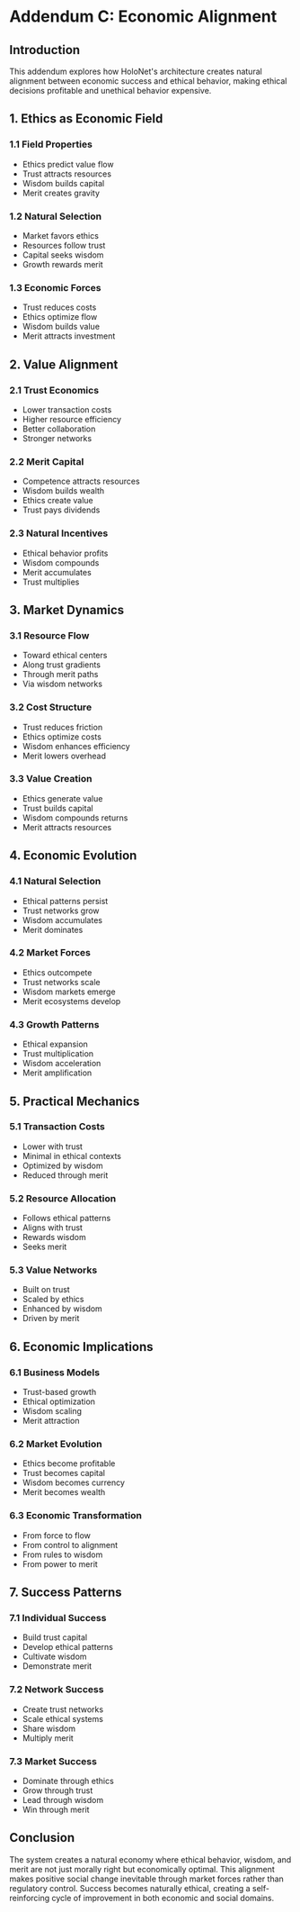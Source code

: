 # Addendum C: Economic Alignment

## Introduction
This addendum explores how HoloNet's architecture creates natural alignment between economic success and ethical behavior, making ethical decisions profitable and unethical behavior expensive.

## 1. Ethics as Economic Field

### 1.1 Field Properties
- Ethics predict value flow
- Trust attracts resources
- Wisdom builds capital
- Merit creates gravity

### 1.2 Natural Selection
- Market favors ethics
- Resources follow trust
- Capital seeks wisdom
- Growth rewards merit

### 1.3 Economic Forces
- Trust reduces costs
- Ethics optimize flow
- Wisdom builds value
- Merit attracts investment

## 2. Value Alignment

### 2.1 Trust Economics
- Lower transaction costs
- Higher resource efficiency
- Better collaboration
- Stronger networks

### 2.2 Merit Capital
- Competence attracts resources
- Wisdom builds wealth
- Ethics create value
- Trust pays dividends

### 2.3 Natural Incentives
- Ethical behavior profits
- Wisdom compounds
- Merit accumulates
- Trust multiplies

## 3. Market Dynamics

### 3.1 Resource Flow
- Toward ethical centers
- Along trust gradients
- Through merit paths
- Via wisdom networks

### 3.2 Cost Structure
- Trust reduces friction
- Ethics optimize costs
- Wisdom enhances efficiency
- Merit lowers overhead

### 3.3 Value Creation
- Ethics generate value
- Trust builds capital
- Wisdom compounds returns
- Merit attracts resources

## 4. Economic Evolution

### 4.1 Natural Selection
- Ethical patterns persist
- Trust networks grow
- Wisdom accumulates
- Merit dominates

### 4.2 Market Forces
- Ethics outcompete
- Trust networks scale
- Wisdom markets emerge
- Merit ecosystems develop

### 4.3 Growth Patterns
- Ethical expansion
- Trust multiplication
- Wisdom acceleration
- Merit amplification

## 5. Practical Mechanics

### 5.1 Transaction Costs
- Lower with trust
- Minimal in ethical contexts
- Optimized by wisdom
- Reduced through merit

### 5.2 Resource Allocation
- Follows ethical patterns
- Aligns with trust
- Rewards wisdom
- Seeks merit

### 5.3 Value Networks
- Built on trust
- Scaled by ethics
- Enhanced by wisdom
- Driven by merit

## 6. Economic Implications

### 6.1 Business Models
- Trust-based growth
- Ethical optimization
- Wisdom scaling
- Merit attraction

### 6.2 Market Evolution
- Ethics become profitable
- Trust becomes capital
- Wisdom becomes currency
- Merit becomes wealth

### 6.3 Economic Transformation
- From force to flow
- From control to alignment
- From rules to wisdom
- From power to merit

## 7. Success Patterns

### 7.1 Individual Success
- Build trust capital
- Develop ethical patterns
- Cultivate wisdom
- Demonstrate merit

### 7.2 Network Success
- Create trust networks
- Scale ethical systems
- Share wisdom
- Multiply merit

### 7.3 Market Success
- Dominate through ethics
- Grow through trust
- Lead through wisdom
- Win through merit

## Conclusion
The system creates a natural economy where ethical behavior, wisdom, and merit are not just morally right but economically optimal. This alignment makes positive social change inevitable through market forces rather than regulatory control. Success becomes naturally ethical, creating a self-reinforcing cycle of improvement in both economic and social domains.

